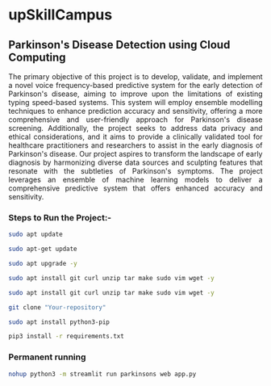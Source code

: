 # upSkillCampus

## Parkinson's Disease Detection using Cloud Computing

<div align="justify">
The primary objective of this project is to develop, validate, and implement a novel voice frequency-based predictive system for the early detection of Parkinson's disease, aiming to improve upon the limitations of existing typing speed-based systems.
This system will employ ensemble modelling techniques to enhance prediction accuracy and sensitivity, offering a more comprehensive and user-friendly approach for Parkinson's disease screening. Additionally, the project seeks to address data privacy and ethical considerations, and it aims to provide a clinically validated tool for healthcare practitioners and researchers to assist in the early diagnosis of Parkinson's disease.
Our project aspires to transform the landscape of early diagnosis by harmonizing diverse data sources and sculpting features that resonate with the subtleties of Parkinson's symptoms. The project leverages an ensemble of machine learning models to deliver a comprehensive predictive system that offers enhanced accuracy and sensitivity.</div>
</div>

### Steps to Run the Project:-

```bash
sudo apt update
```

```bash
sudo apt-get update
```

```bash
sudo apt upgrade -y
```

```bash
sudo apt install git curl unzip tar make sudo vim wget -y
```

```bash
sudo apt install git curl unzip tar make sudo vim wget -y
```

```bash
git clone "Your-repository"
```

```bash
sudo apt install python3-pip
```

```bash
pip3 install -r requirements.txt
```

### Permanent running
```bash
nohup python3 -m streamlit run parkinsons web app.py
```
